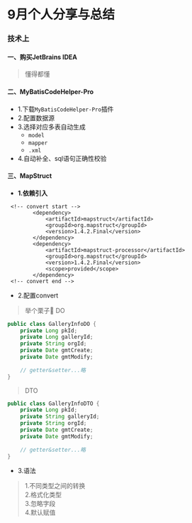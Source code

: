 # 9月个人分享与总结

### 技术上
#### 一、购买JetBrains IDEA
> 懂得都懂  

#### 二、MyBatisCodeHelper-Pro
- 1.下载`MyBatisCodeHelper-Pro`插件
- 2.配置数据源
- 3.选择对应多表自动生成
    - `model`
    - `mapper`
    - `.xml`
- 4.自动补全、sql语句正确性校验  

#### 三、MapStruct
- **1.依赖引入**
```
 <!-- convert start -->
        <dependency>
            <artifactId>mapstruct</artifactId>
            <groupId>org.mapstruct</groupId>
            <version>1.4.2.Final</version>
        </dependency>
        <dependency>
            <artifactId>mapstruct-processor</artifactId>
            <groupId>org.mapstruct</groupId>
            <version>1.4.2.Final</version>
            <scope>provided</scope>
        </dependency>
 <!-- convert end -->
```
- 2.配置convert

> 举个栗子🌰
> DO

```java
public class GalleryInfoDO {
    private Long pkId;
    private Long galleryId;
    private String orgId;
    private Date gmtCreate;
    private Date gmtModify;
  
    // getter&setter...略
}
```

> DTO

```java
public class GalleryInfoDTO {
    private Long pkId;
    private String galleryId;
    private String orgId;
    private Date gmtCreate;
    private Date gmtModify;
    
    // getter&setter...略
}
```

- 3.语法

> 1.不同类型之间的转换  
> 2.格式化类型  
> 3.忽略字段  
> 4.默认赋值  

